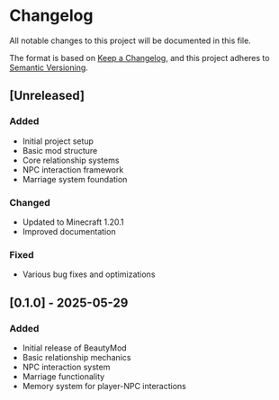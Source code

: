 # Changelog

All notable changes to this project will be documented in this file.

The format is based on [Keep a Changelog](https://keepachangelog.com/en/1.0.0/),
and this project adheres to [Semantic Versioning](https://semver.org/spec/v2.0.0.html).

## [Unreleased]
### Added
- Initial project setup
- Basic mod structure
- Core relationship systems
- NPC interaction framework
- Marriage system foundation

### Changed
- Updated to Minecraft 1.20.1
- Improved documentation

### Fixed
- Various bug fixes and optimizations

## [0.1.0] - 2025-05-29
### Added
- Initial release of BeautyMod
- Basic relationship mechanics
- NPC interaction system
- Marriage functionality
- Memory system for player-NPC interactions

